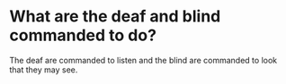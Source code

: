 # What are the deaf and blind commanded to do?

The deaf are commanded to listen and the blind are commanded to look that they may see.
